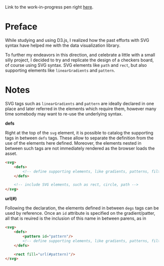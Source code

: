 Link to the work-in-progress pen right [here]().

# Preface 

While studying and using D3.js, I realized how the past efforts with SVG syntax have helped me with the data visualization library.

To further my endeavors in this direction, and celebrate a little with a small silly project, I decided to try and replicate the design of a checkers board, of course using SVG syntax. SVG elements like `path` and `rect`, but also supporting elements like `linearGradients` and `pattern`.

# Notes

SVG tags such as `linearGradients` and `pattern` are ideally declared in one place and later referred in the elements which require them, however many time somebody may want to re-use the underlying syntax.

**defs**

Right at the top of the `svg` element, it is possible to catalog the supporting tags in between `defs` tags. These allow to separate the definition from the use of the elements here defined. Moreover, the elements nested in between such tags are not immediately rendered as the browser loads the asset.

```HTML
<svg>
    <defs>
        <!-- define supporting elements, like gradients, patterns, filters -->
    </defs>

    <!-- include SVG elements, such as rect, circle, path -->
</svg>
```

**url(#)**

Following the declaration, the elements defined in between `degs` tags can be used by reference. Once an `id` attribute is specified on the gradient/patter, all that is reuired is the inclusion of this name in between parens, as in

```HTML
<svg>
    <defs>
        <pattern id="pattern"/>
        <!-- define supporting elements, like gradients, patterns, filters -->
    </defs>

    <rect fill="url(#pattern)"/>
</svg>
```